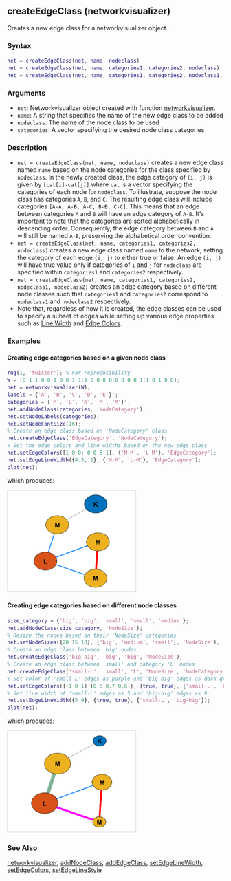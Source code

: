## createEdgeClass (networkvisualizer)
Creates a new edge class for a networkvisualizer object.

### Syntax
```Matlab
net = createEdgeClass(net, name, nodeclass)
net = createEdgeClass(net, name, categories1, categories2, nodeclass)
net = createEdgeClass(net, name, categories1, categories2, nodeclass1, nodeclass2)
```

### Arguments
* ```net```: Networkvisualizer object created with function [networkvisualizer](networkvisualizer.md).
* ```name```: A string that specifies the name of the new edge class to be added
* ```nodeclass```: The name of the node class to be used
* ```categories```: A vector specifying the desired node class categories

### Description
* ```net = createEdgeClass(net, name, nodeclass)``` creates a new edge class named ```name``` based on the node categories for the class specified by ```nodeclass```. In the newly created class, the edge category of ```(i, j)``` is given by ```[cat[i]-cat[j]]``` where ```cat``` is a vector specifying the categories of each node for ```nodeclass```. To illustrate, suppose the node class has categories ```A```, ```B```, and ```C```. The resulting edge class will include categories ```[A-A, A-B, A-C, B-B, C-C]```. This means that an edge between categories ```A``` and ```B``` will have an edge category of ```A-B```. It's important to note that the categories are sorted alphabetically in descending order. Consequently, the edge category between ```B``` and ```A``` will still be named ```A-B```, preserving the alphabetical order convention.
* ```net = createEdgeClass(net, name, categories1, categories2, nodeclass)``` creates a new edge class named ```name``` to the network, setting the category of each edge ```(i, j)``` to either true or false. An edge ```(i, j)``` will have true value only if categories of ```i``` and ```j``` for ```nodeclass``` are specified within ```categories1``` and ```categories2``` respectively. 
* ```net = createEdgeClass(net, name, categories1, categories2, nodeclass1, nodeclass2)``` creates an edge category based on different node classes such that ```categories1``` and ```categories2``` correspond to ```nodeclass1``` and ```nodeclass2``` respectively.
* Note that, regardless of how it is created, the edge classes can be used to specify a subset of edges while setting up various edge properties such as [Line Width](setEdgeLineWidth.md) and [Edge Colors](setEdgeColors.md). 
### Examples

#### Creating edge categories based on a given node class

```Matlab
rng(1, 'twister'); % For reproducibility
W = [0 1 1 0 0;1 0 0 1 1;1 0 0 0 0;0 0 0 0 1;1 0 1 0 0];
net = networkvisualizer(W);
labels = {'A', 'B', 'C', 'D', 'E'}';
categories = {'M', 'L', 'K', 'M', 'M'}';
net.addNodeClass(categories, 'NodeCategory');
net.setNodeLabels(categories);
net.setNodeFontSize(16);
% Create an edge class based on 'NodeCategory' class
net.createEdgeClass('EdgeCategory', 'NodeCategory');
% Set the edge colors and line widths based on the new edge class
net.setEdgeColors([1 0 0; 0 0.5 1], {'M-M', 'L-M'}, 'EdgeCategory');
net.setEdgeLineWidth({4.5, 2}, {'M-M', 'L-M'}, 'EdgeCategory');
plot(net);
```
which produces:

<img src="examples/createEdgeClass-1.png" width="300">

#### Creating edge categories based on different node classes

```Matlab
size_category = {'big', 'big', 'small', 'small', 'medium'};
net.addNodeClass(size_category, 'NodeSize');
% Resize the nodes based on their 'NodeSize' categories
net.setNodeSizes({20 15 10}, {'big', 'medium', 'small'}, 'NodeSize');
% Create an edge class between 'big' nodes
net.createEdgeClass('big-big', 'big', 'big', 'NodeSize');
% Create an edge class between 'small' and category 'L' nodes
net.createEdgeClass('small-L', 'small', 'L', 'NodeSize', 'NodeCategory');
% Set color of 'small-L' edges as purple and 'big-big' edges as dark green
net.setEdgeColors({[1 0 1] [0.5 0.7 0.6]}, {true, true}, {'small-L', 'big-big'});
% Set line width of 'small-L' edges as 5 and 'big-big' edges as 9
net.setEdgeLineWidth({5 9}, {true, true}, {'small-L', 'big-big'});
plot(net);
```
which produces:

<img src="examples/createEdgeClass-2.png" width="300">

### See Also
[networkvisualizer](networkvisualizer.md), [addNodeClass](addNodeClass.md), [addEdgeClass](addEdgeClass.md), [setEdgeLineWidth](setEdgeLineWidth.md), [setEdgeColors](setEdgeColors.md), [setEdgeLineStyle](setEdgeLineStyle.md)

